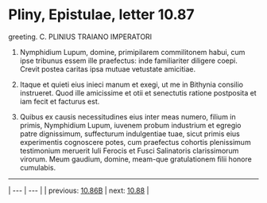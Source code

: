 # Pliny, Epistulae, letter 10.87

greeting. C. PLINIUS TRAIANO IMPERATORI



1. Nymphidium Lupum, domine, primipilarem commilitonem habui, cum ipse tribunus essem ille praefectus: inde familiariter diligere coepi. Crevit postea caritas ipsa mutuae vetustate amicitiae.



2. Itaque et quieti eius inieci manum et exegi, ut me in Bithynia consilio instrueret. Quod ille amicissime et otii et senectutis ratione postposita et iam fecit et facturus est.



3. Quibus ex causis necessitudines eius inter meas numero, filium in primis, Nymphidium Lupum, iuvenem probum industrium et egregio patre dignissimum, suffecturum indulgentiae tuae, sicut primis eius experimentis cognoscere potes, cum praefectus cohortis plenissimum testimonium meruerit Iuli Ferocis et Fusci Salinatoris clarissimorum virorum. Meum gaudium, domine, meam-que gratulationem filii honore cumulabis.



---

| --- | --- |
| previous: [10.86B](../10.86B/) | next: [10.88](../10.88/) |